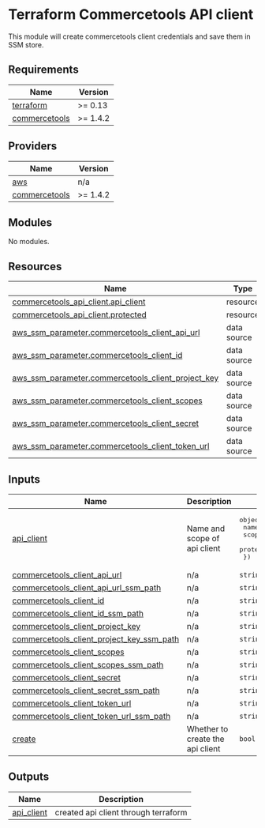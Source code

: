 # Terraform Commercetools API client

This module will create commercetools client credentials and save them in SSM store.

<!-- BEGINNING OF PRE-COMMIT-TERRAFORM DOCS HOOK -->
## Requirements

| Name | Version |
|------|---------|
| <a name="requirement_terraform"></a> [terraform](#requirement\_terraform) | >= 0.13 |
| <a name="requirement_commercetools"></a> [commercetools](#requirement\_commercetools) | >= 1.4.2 |

## Providers

| Name | Version |
|------|---------|
| <a name="provider_aws"></a> [aws](#provider\_aws) | n/a |
| <a name="provider_commercetools"></a> [commercetools](#provider\_commercetools) | >= 1.4.2 |

## Modules

No modules.

## Resources

| Name | Type |
|------|------|
| [commercetools_api_client.api_client](https://registry.terraform.io/providers/labd/commercetools/latest/docs/resources/api_client) | resource |
| [commercetools_api_client.protected](https://registry.terraform.io/providers/labd/commercetools/latest/docs/resources/api_client) | resource |
| [aws_ssm_parameter.commercetools_client_api_url](https://registry.terraform.io/providers/hashicorp/aws/latest/docs/data-sources/ssm_parameter) | data source |
| [aws_ssm_parameter.commercetools_client_id](https://registry.terraform.io/providers/hashicorp/aws/latest/docs/data-sources/ssm_parameter) | data source |
| [aws_ssm_parameter.commercetools_client_project_key](https://registry.terraform.io/providers/hashicorp/aws/latest/docs/data-sources/ssm_parameter) | data source |
| [aws_ssm_parameter.commercetools_client_scopes](https://registry.terraform.io/providers/hashicorp/aws/latest/docs/data-sources/ssm_parameter) | data source |
| [aws_ssm_parameter.commercetools_client_secret](https://registry.terraform.io/providers/hashicorp/aws/latest/docs/data-sources/ssm_parameter) | data source |
| [aws_ssm_parameter.commercetools_client_token_url](https://registry.terraform.io/providers/hashicorp/aws/latest/docs/data-sources/ssm_parameter) | data source |

## Inputs

| Name | Description | Type | Default | Required |
|------|-------------|------|---------|:--------:|
| <a name="input_api_client"></a> [api\_client](#input\_api\_client) | Name and scope of api client | <pre>object({<br>    name      = string<br>    scope     = list(string)<br>    protected = bool<br>  })</pre> | n/a | yes |
| <a name="input_commercetools_client_api_url"></a> [commercetools\_client\_api\_url](#input\_commercetools\_client\_api\_url) | n/a | `string` | `""` | no |
| <a name="input_commercetools_client_api_url_ssm_path"></a> [commercetools\_client\_api\_url\_ssm\_path](#input\_commercetools\_client\_api\_url\_ssm\_path) | n/a | `string` | `""` | no |
| <a name="input_commercetools_client_id"></a> [commercetools\_client\_id](#input\_commercetools\_client\_id) | n/a | `string` | `""` | no |
| <a name="input_commercetools_client_id_ssm_path"></a> [commercetools\_client\_id\_ssm\_path](#input\_commercetools\_client\_id\_ssm\_path) | n/a | `string` | `""` | no |
| <a name="input_commercetools_client_project_key"></a> [commercetools\_client\_project\_key](#input\_commercetools\_client\_project\_key) | n/a | `string` | `""` | no |
| <a name="input_commercetools_client_project_key_ssm_path"></a> [commercetools\_client\_project\_key\_ssm\_path](#input\_commercetools\_client\_project\_key\_ssm\_path) | n/a | `string` | `""` | no |
| <a name="input_commercetools_client_scopes"></a> [commercetools\_client\_scopes](#input\_commercetools\_client\_scopes) | n/a | `string` | `""` | no |
| <a name="input_commercetools_client_scopes_ssm_path"></a> [commercetools\_client\_scopes\_ssm\_path](#input\_commercetools\_client\_scopes\_ssm\_path) | n/a | `string` | `""` | no |
| <a name="input_commercetools_client_secret"></a> [commercetools\_client\_secret](#input\_commercetools\_client\_secret) | n/a | `string` | `""` | no |
| <a name="input_commercetools_client_secret_ssm_path"></a> [commercetools\_client\_secret\_ssm\_path](#input\_commercetools\_client\_secret\_ssm\_path) | n/a | `string` | `""` | no |
| <a name="input_commercetools_client_token_url"></a> [commercetools\_client\_token\_url](#input\_commercetools\_client\_token\_url) | n/a | `string` | `""` | no |
| <a name="input_commercetools_client_token_url_ssm_path"></a> [commercetools\_client\_token\_url\_ssm\_path](#input\_commercetools\_client\_token\_url\_ssm\_path) | n/a | `string` | `""` | no |
| <a name="input_create"></a> [create](#input\_create) | Whether to create the api client | `bool` | `true` | no |

## Outputs

| Name | Description |
|------|-------------|
| <a name="output_api_client"></a> [api\_client](#output\_api\_client) | created api client through terraform |

<!-- END OF PRE-COMMIT-TERRAFORM DOCS HOOK -->
